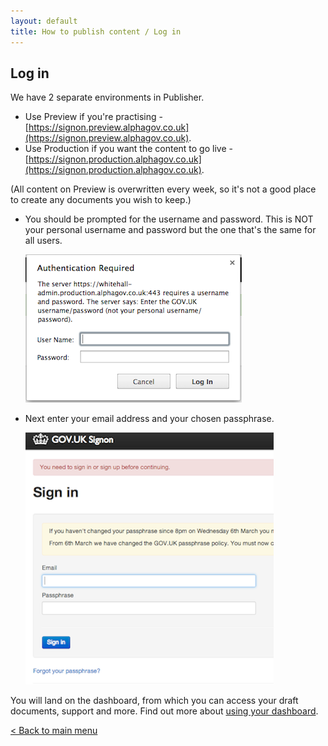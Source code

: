```yaml
---
layout: default
title: How to publish content / Log in
---
```


## Log in


We have 2 separate environments in Publisher.

* Use Preview if you're practising - [https://signon.preview.alphagov.co.uk](https://signon.preview.alphagov.co.uk).
* Use Production if you want the content to go live - [https://signon.production.alphagov.co.uk](https://signon.production.alphagov.co.uk).

(All content on Preview is overwritten every week, so it's not a good place to create any documents you wish to keep.)

* You should be prompted for the username and password. This is NOT your personal username and password but the one that's the same for all users.

   ![Get an account 5](get-an-account-5.png)
   
* Next enter your email address and your chosen passphrase.

   ![Logging in 1](logging-in.png)
  
You will land on the dashboard, from which you can access your draft documents, support and more. Find out more about [using your dashboard](http://alphagov.github.io/inside-government-admin-guide/first-steps/your-dashboard.html). 

[< Back to main menu](http://alphagov.github.io/inside-government-admin-guide/)
